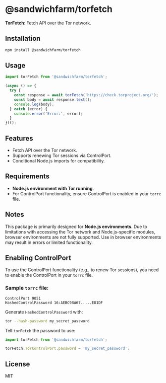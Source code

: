 # @sandwichfarm/torfetch

**TorFetch**: Fetch API over the Tor network.

## Installation

```bash
npm install @sandwichfarm/torfetch
```

## Usage

```javascript
import torFetch from '@sandwichfarm/torfetch';

(async () => {
  try {
    const response = await torFetch('https://check.torproject.org/');
    const body = await response.text();
    console.log(body);
  } catch (error) {
    console.error('Error:', error);
  }
})();
```

## Features

- Fetch API over the Tor network.
- Supports renewing Tor sessions via ControlPort.
- Conditional Node.js imports for compatibility.

## Requirements

- **Node.js environment with Tor running**.
- For ControlPort functionality, ensure ControlPort is enabled in your `torrc` file.

## Notes

This package is primarily designed for **Node.js environments**. Due to limitations with accessing the Tor network and Node.js-specific modules, browser environments are not fully supported. Use in browser environments may result in errors or limited functionality.

## Enabling ControlPort

To use the ControlPort functionality (e.g., to renew Tor sessions), you need to enable the ControlPort in your `torrc` file.

### Sample `torrc` file:

```
ControlPort 9051
HashedControlPassword 16:AEBC98A67.....E81DF
```

Generate `HashedControlPassword` with:

```bash
tor --hash-password my_secret_password
```

Tell `torFetch` the password to use:

```javascript
import torFetch from '@sandwichfarm/torfetch';

torFetch.TorControlPort.password = 'my_secret_password';
```

## License

MIT